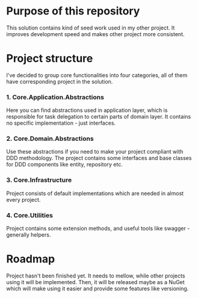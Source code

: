 # Purpose of this repository
This solution contains kind of seed work used in my other project. It improves development speed and makes other project more consistent.
# Project structure
I've decided to group core functionalities into four categories, all of them have corresponding project in the solution.
### 1. Core.Application.Abstractions
Here you can find abstractions used in application layer, which is responsible for task delegation to certain parts of domain layer. It contains no specific implementation - just interfaces.
### 2. Core.Domain.Abstractions
Use these abstractions if you need to make your project compliant with DDD methodology. The project contains some interfaces and base classes for DDD components like entity, repository etc.
### 3. Core.Infrastructure
Project consists of default implementations which are needed in almost every project.
### 4. Core.Utilities
Project contains some extension methods, and useful tools like swagger - generally helpers.
# Roadmap
Project hasn't been finished yet. It needs to mellow, while other projects using it will be implemented. Then, it will be released maybe as a NuGet which will make using it easier and provide some features like versioning.

